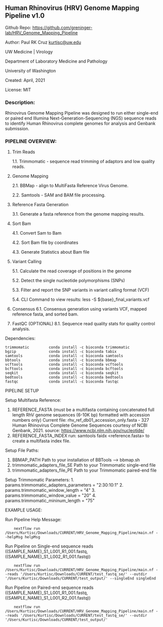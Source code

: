 ## Human Rhinovirus (HRV) Genome Mapping Pipeline v1.0

Github Repo:
https://github.com/greninger-lab/HRV_Genome_Mapping_Pipeline

Author:
Paul RK Cruz <kurtisc@uw.edu>

UW Medicine | Virology

Department of Laboratory Medicine and Pathology

University of Washington

Created: April, 2021

License: MIT

### Description:
Rhinovirus Genome Mapping Pipeline was designed to run either single-end or paired end Illumina Next-Generation-Sequencing (NGS) sequence reads to identify Human Rhinovirus complete genomes for analysis and Genbank submission.

### PIPELINE OVERVIEW:
1. Trim Reads

    1.1. Trimmomatic - sequence read trimming of adaptors and low quality reads.
    
 2. Genome Mapping
 
 	2.1. BBMap - align to MultiFasta Reference Virus Genome.
 	
 	2.2. Samtools - SAM and BAM file processing.
 	
 3. Reference Fasta Generation
 
 	3.1. Generate a fasta reference from the genome mapping results.
 	
 4. Sort Bam
 
    4.1. Convert Sam to Bam
    
    4.2. Sort Bam file by coordinates
    
    4.3. Generate Statistics about Bam file
    
 5. Variant Calling
 
    5.1. Calculate the read coverage of positions in the genome
    
    5.2. Detect the single nucleotide polymorphisms (SNPs)
    
    5.3. Filter and report the SNP variants in variant calling format (VCF)
    
    5.4. CLI Command to view results:   less -S ${base}_final_variants.vcf
    
 6. Consensus
    6.1. Consensus generation using variants VCF, mapped reference fasta, and
    sorted bam.
    
 7. FastQC (OPTIONAL)
 	8.1. Sequence read quality stats for quality control analysis.

Dependencies:
                        
    trimmomatic         conda install -c bioconda trimmomatic
    bgzip               conda install -c bioconda tabix
    samtools            conda install -c bioconda samtools
    bbtools             conda install -c bioconda bbmap
    vcftools            conda install -c bioconda vcftools
    bcftools            conda install -c bioconda bcftools
    seqkit              conda install -c bioconda seqkit
    bedtools            conda install -c bioconda bedtools
    fastqc              conda install -c bioconda fastqc
      
PIPELINE SETUP

Setup Multifasta Reference:

1. REFERENCE_FASTA (must be a multifasta containing concatenated full length RhV genome sequences (6-10K bp) formatted with accession numbers only)
    Current file: rhv_ref_db01_accession_only.fasta - 327 Human Rhinovirus Complete Genome Sequences courtesy of NCBI Genbank, 2021.
    source: https://www.ncbi.nlm.nih.gov/nucleotide/
2. REFERENCE_FASTA_INDEX
        run:
        samtools faidx <reference.fasta>
        to create a multifasta index file.

Setup File Paths:
1. BBMAP_PATH
    Path to your installation of BBTools --> bbmap.sh
2. trimmomatic_adapters_file_SE
    Path to your Trimmomatic single-end file
3. trimmomatic_adapters_file_PE
    Path to your Trimmomatic paired-end file

    
Setup Trimmomatic Parameters:
    1. params.trimmomatic_adapters_parameters = "2:30:10:1"
    2. params.trimmomatic_window_length = "4"
    3. params.trimmomatic_window_value = "20"
    4. params.trimmomatic_mininum_length = "75"

EXAMPLE USAGE:

Run Pipeline Help Message:
        
        nextflow run /Users/Kurtisc/Downloads/CURRENT/HRV_Genome_Mapping_Pipeline/main.nf --helpMsg helpMsg

Run Pipeline on Single-end sequence reads ((SAMPLE_NAME)_S1_L001_R1_001.fastq, ((SAMPLE_NAME)_S1_L002_R1_001.fastq))
        
        nextflow run /Users/Kurtisc/Downloads/CURRENT/HRV_Genome_Mapping_Pipeline/main.nf --reads '/Users/Kurtisc/Downloads/CURRENT/test_fastq_se/' --outdir '/Users/Kurtisc/Downloads/CURRENT/test_output/' --singleEnd singleEnd

Run Pipeline on Paired-end sequence reads ((SAMPLE_NAME)_S1_L001_R1_001.fastq, ((SAMPLE_NAME)_S1_L001_R2_001.fastq))
        
        nextflow run /Users/Kurtisc/Downloads/CURRENT/HRV_Genome_Mapping_Pipeline/main.nf --reads '/Users/Kurtisc/Downloads/CURRENT/test_fastq_se/' --outdir '/Users/Kurtisc/Downloads/CURRENT/test_output/'
        
        
